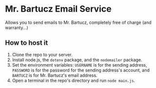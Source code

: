 # Mr. Bartucz Email Service
Allows you to send emails to Mr. Bartucz, completely free of charge (and warranty...)

## How to host it
1. Clone the repo to your server.
2. Install node.js, the `dotenv` package, and the `nodemailer` package.
3. Set the environment variables: `USERNAME` is for the sending address, `PASSWORD` is for the password for the sending address's account, and `BARTUCZ` is for Mr. Bartucz's email address.
4. Open a terminal in the repo's directory and run `node main.js`.